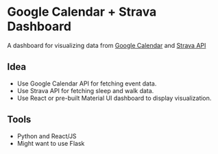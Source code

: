 # Google Calendar + Strava Dashboard

A dashboard for visualizing data from [Google Calendar](https://developers.google.com/calendar) and [Strava API](https://developers.strava.com/)

## Idea
- Use Google Calendar API for fetching event data.
- Use Strava API for fetching sleep and walk data.
- Use React or pre-built Material UI dashboard to display visualization.

## Tools
- Python and React/JS
- Might want to use Flask

